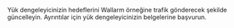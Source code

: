 Yük dengeleyicinizin hedeflerini Wallarm örneğine trafik gönderecek şekilde güncelleyin. Ayrıntılar için yük dengeleyicinizin belgelerine başvurun.